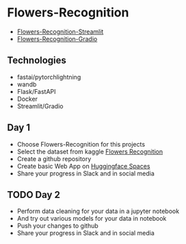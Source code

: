 # Flowers-Recognition

* [Flowers-Recognition-Streamlit](https://huggingface.co/spaces/thliang01/Flowers-Recognition-Streamlit)
* [Flowers-Recognition-Gradio](https://huggingface.co/spaces/thliang01/Flowers-Recognition-Gradio)

## Technologies

* fastai/pytorchlightning
* wandb
* Flask/FastAPI
* Docker
* Streamlit/Gradio

## Day 1

* Choose Flowers-Recognition for this projects
* Select the dataset from kaggle [Flowers Recognition](https://www.kaggle.com/datasets/alxmamaev/flowers-recognition)
* Create a github repository
* Create basic Web App on [Huggingface Spaces](huggingface.co/spaces)
* Share your progress in Slack and in social media

## TODO Day 2

* Perform data cleaning for your data in a jupyter notebook
* And try out various models for your data in notebook
* Push your changes to github
* Share your progress in Slack and in social media

